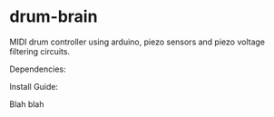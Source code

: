 drum-brain
==========

MIDI drum controller using arduino, piezo sensors and piezo voltage filtering circuits.

Dependencies:


Install Guide:


Blah blah
